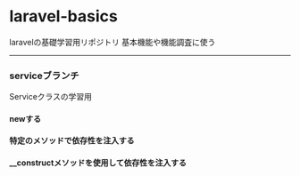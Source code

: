 # laravel-basics
laravelの基礎学習用リポジトリ
基本機能や機能調査に使う

---
### serviceブランチ
Serviceクラスの学習用

#### newする
#### 特定のメソッドで依存性を注入する
#### __constructメソッドを使用して依存性を注入する